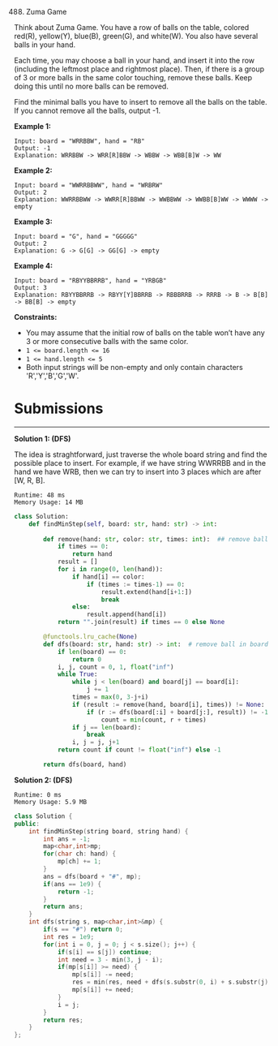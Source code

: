 488. Zuma Game

Think about Zuma Game. You have a row of balls on the table, colored red(R), yellow(Y), blue(B), green(G), and white(W). You also have several balls in your hand.

Each time, you may choose a ball in your hand, and insert it into the row (including the leftmost place and rightmost place). Then, if there is a group of 3 or more balls in the same color touching, remove these balls. Keep doing this until no more balls can be removed.

Find the minimal balls you have to insert to remove all the balls on the table. If you cannot remove all the balls, output -1.

 

**Example 1:**
```
Input: board = "WRRBBW", hand = "RB"
Output: -1
Explanation: WRRBBW -> WRR[R]BBW -> WBBW -> WBB[B]W -> WW
```

**Example 2:**
```
Input: board = "WWRRBBWW", hand = "WRBRW"
Output: 2
Explanation: WWRRBBWW -> WWRR[R]BBWW -> WWBBWW -> WWBB[B]WW -> WWWW -> empty
```

**Example 3:**
```
Input: board = "G", hand = "GGGGG"
Output: 2
Explanation: G -> G[G] -> GG[G] -> empty 
```

**Example 4:**
```
Input: board = "RBYYBBRRB", hand = "YRBGB"
Output: 3
Explanation: RBYYBBRRB -> RBYY[Y]BBRRB -> RBBBRRB -> RRRB -> B -> B[B] -> BB[B] -> empty 
```

**Constraints:**

* You may assume that the initial row of balls on the table won’t have any 3 or more consecutive balls with the same color.
* `1 <= board.length <= 16`
* `1 <= hand.length <= 5`
* Both input strings will be non-empty and only contain characters 'R','Y','B','G','W'.

# Submissions
---
**Solution 1: (DFS)**

The idea is straghtforward, just traverse the whole board string and find the possible place to insert. For example, if we have string WWRRBB and in the hand we have WRB, then we can try to insert into 3 places which are after [W, R, B].

```
Runtime: 48 ms
Memory Usage: 14 MB
```
```python
class Solution:
    def findMinStep(self, board: str, hand: str) -> int:
        
        def remove(hand: str, color: str, times: int):  ## remove ball in hand
            if times == 0:
                return hand
            result = []
            for i in range(0, len(hand)):
                if hand[i] == color:
                    if (times := times-1) == 0:
                        result.extend(hand[i+1:])
                        break
                else:
                    result.append(hand[i])
            return "".join(result) if times == 0 else None

        @functools.lru_cache(None)
        def dfs(board: str, hand: str) -> int:  # remove ball in board
            if len(board) == 0:
                return 0
            i, j, count = 0, 1, float("inf")
            while True:
                while j < len(board) and board[j] == board[i]:
                    j += 1
                times = max(0, 3-j+i)
                if (result := remove(hand, board[i], times)) != None:
                    if (r := dfs(board[:i] + board[j:], result)) != -1:
                        count = min(count, r + times)
                if j == len(board):
                    break
                i, j = j, j+1
            return count if count != float("inf") else -1

        return dfs(board, hand)
```

**Solution 2: (DFS)**
```
Runtime: 0 ms
Memory Usage: 5.9 MB
```
```c++
class Solution {
public:
    int findMinStep(string board, string hand) {
        int ans = -1;
        map<char,int>mp;
        for(char ch: hand) {
            mp[ch] += 1;
        }
        ans = dfs(board + "#", mp);
        if(ans == 1e9) {
            return -1;
        }
        return ans;
    }
    int dfs(string s, map<char,int>&mp) {
        if(s == "#") return 0;
        int res = 1e9;
        for(int i = 0, j = 0; j < s.size(); j++) {
            if(s[i] == s[j]) continue;
            int need = 3 - min(3, j - i);
            if(mp[s[i]] >= need) {
                mp[s[i]] -= need;
                res = min(res, need + dfs(s.substr(0, i) + s.substr(j), mp));
                mp[s[i]] += need;
            }
            i = j;
        }
        return res;
    }
};
```